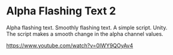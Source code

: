 # Alpha Flashing Text 2

Alpha flashing text. Smoothly flashing text. A simple script. Unity.<br>
The script makes a smooth change in the alpha channel values.

https://www.youtube.com/watch?v=0IWY9QOyAv4
